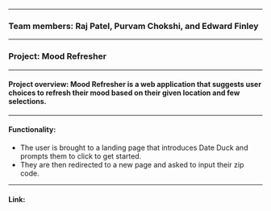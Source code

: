 
---

### Team members: Raj Patel, Purvam Chokshi, and Edward Finley

---

### Project: Mood Refresher

---

#### Project overview: Mood Refresher is a web application that suggests user choices to refresh their mood based on their given location and few selections.

---

#### Functionality:

* The user is brought to a landing page that introduces Date Duck and prompts them to click to get started.
* They are then redirected to a new page and asked to input their zip code.

---

#### Link:



